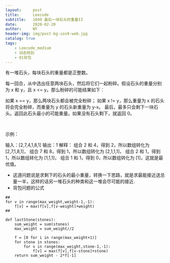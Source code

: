 ```yaml
---
layout:     post
title:      Leecode
subtitle:   1049 最后一块石头的重量II
date:       2020-02-20
author:     WY
header-img: img/post-bg-ios9-web.jpg
catalog: true
tags:
    - Leecode_medium
    - 动态规划
    - 01背包
---
```


有一堆石头，每块石头的重量都是正整数。

每一回合，从中选出任意两块石头，然后将它们一起粉碎。假设石头的重量分别为 x 和 y，且 x <= y。那么粉碎的可能结果如下：

如果 x == y，那么两块石头都会被完全粉碎；
如果 x != y，那么重量为 x 的石头将会完全粉碎，而重量为 y 的石头新重量为 y-x。
最后，最多只会剩下一块石头。返回此石头最小的可能重量。如果没有石头剩下，就返回 0。

 

示例：

输入：[2,7,4,1,8,1]
输出：1
解释：
组合 2 和 4，得到 2，所以数组转化为 [2,7,1,8,1]，
组合 7 和 8，得到 1，所以数组转化为 [2,1,1,1]，
组合 2 和 1，得到 1，所以数组转化为 [1,1,1]，
组合 1 和 1，得到 0，所以数组转化为 [1]，这就是最优值。

- 这道问题说是求剩下的石头的最小重量，转换一下思路，就是求最能接近送总量一半，这样的话另一堆石头的种类和这一堆会尽可能的接近.
- 背包问题的公式

```
##
for v in range(max_weight,weight-1,-1):
    f[v] = max(f[v],f[v-weight]+weight)
##

def lastStone(stones):
    sum_weight = sum(stones)
    max_weight = sum_weight//2

    f = [0 for i in range(max_weight+1)]
    for stone in stones:
        for v in range(max_weight,stone-1,-1):
            f[v] = max(f[v],f[v-stone]+stone)
    return sum_weight - 2*f[-1]


```